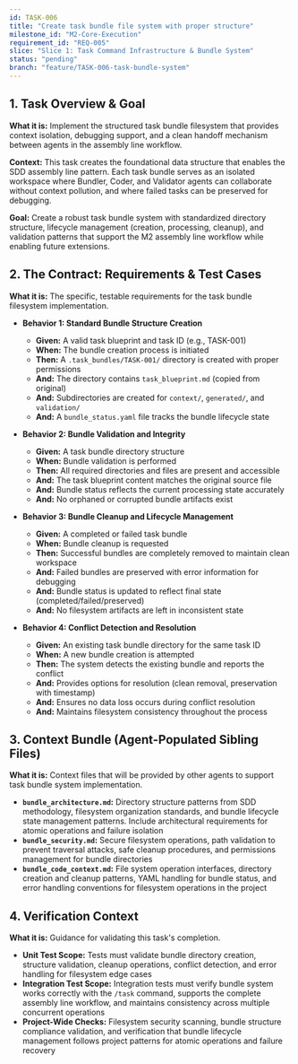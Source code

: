 ```yaml
---
id: TASK-006
title: "Create task bundle file system with proper structure"
milestone_id: "M2-Core-Execution"
requirement_id: "REQ-005"
slice: "Slice 1: Task Command Infrastructure & Bundle System"
status: "pending"
branch: "feature/TASK-006-task-bundle-system"
---
```


## 1. Task Overview & Goal

**What it is:** Implement the structured task bundle filesystem that provides context isolation, debugging support, and a clean handoff mechanism between agents in the assembly line workflow.

**Context:** This task creates the foundational data structure that enables the SDD assembly line pattern. Each task bundle serves as an isolated workspace where Bundler, Coder, and Validator agents can collaborate without context pollution, and where failed tasks can be preserved for debugging.

**Goal:** Create a robust task bundle system with standardized directory structure, lifecycle management (creation, processing, cleanup), and validation patterns that support the M2 assembly line workflow while enabling future extensions.

## 2. The Contract: Requirements & Test Cases

**What it is:** The specific, testable requirements for the task bundle filesystem implementation.

* **Behavior 1: Standard Bundle Structure Creation**
  * **Given:** A valid task blueprint and task ID (e.g., TASK-001)
  * **When:** The bundle creation process is initiated
  * **Then:** A `.task_bundles/TASK-001/` directory is created with proper permissions
  * **And:** The directory contains `task_blueprint.md` (copied from original)
  * **And:** Subdirectories are created for `context/`, `generated/`, and `validation/`
  * **And:** A `bundle_status.yaml` file tracks the bundle lifecycle state

* **Behavior 2: Bundle Validation and Integrity**
  * **Given:** A task bundle directory structure
  * **When:** Bundle validation is performed
  * **Then:** All required directories and files are present and accessible
  * **And:** The task blueprint content matches the original source file
  * **And:** Bundle status reflects the current processing state accurately
  * **And:** No orphaned or corrupted bundle artifacts exist

* **Behavior 3: Bundle Cleanup and Lifecycle Management**
  * **Given:** A completed or failed task bundle
  * **When:** Bundle cleanup is requested
  * **Then:** Successful bundles are completely removed to maintain clean workspace
  * **And:** Failed bundles are preserved with error information for debugging
  * **And:** Bundle status is updated to reflect final state (completed/failed/preserved)
  * **And:** No filesystem artifacts are left in inconsistent state

* **Behavior 4: Conflict Detection and Resolution**
  * **Given:** An existing task bundle directory for the same task ID
  * **When:** A new bundle creation is attempted
  * **Then:** The system detects the existing bundle and reports the conflict
  * **And:** Provides options for resolution (clean removal, preservation with timestamp)
  * **And:** Ensures no data loss occurs during conflict resolution
  * **And:** Maintains filesystem consistency throughout the process

## 3. Context Bundle (Agent-Populated Sibling Files)

**What it is:** Context files that will be provided by other agents to support task bundle system implementation.

* **`bundle_architecture.md`:** Directory structure patterns from SDD methodology, filesystem organization standards, and bundle lifecycle state management patterns. Include architectural requirements for atomic operations and failure isolation
* **`bundle_security.md`:** Secure filesystem operations, path validation to prevent traversal attacks, safe cleanup procedures, and permissions management for bundle directories
* **`bundle_code_context.md`:** File system operation interfaces, directory creation and cleanup patterns, YAML handling for bundle status, and error handling conventions for filesystem operations in the project

## 4. Verification Context

**What it is:** Guidance for validating this task's completion.

* **Unit Test Scope:** Tests must validate bundle directory creation, structure validation, cleanup operations, conflict detection, and error handling for filesystem edge cases
* **Integration Test Scope:** Integration tests must verify bundle system works correctly with the `/task` command, supports the complete assembly line workflow, and maintains consistency across multiple concurrent operations
* **Project-Wide Checks:** Filesystem security scanning, bundle structure compliance validation, and verification that bundle lifecycle management follows project patterns for atomic operations and failure recovery